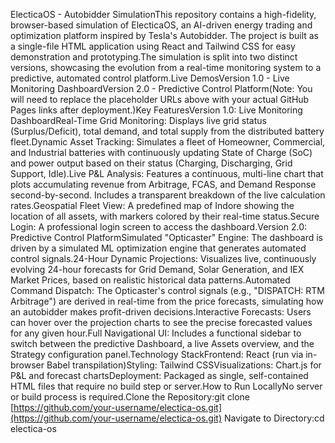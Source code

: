 ElecticaOS - Autobidder SimulationThis repository contains a high-fidelity, browser-based simulation of ElecticaOS, an AI-driven energy trading and optimization platform inspired by Tesla's Autobidder. The project is built as a single-file HTML application using React and Tailwind CSS for easy demonstration and prototyping.The simulation is split into two distinct versions, showcasing the evolution from a real-time monitoring system to a predictive, automated control platform.Live DemosVersion 1.0 - Live Monitoring DashboardVersion 2.0 - Predictive Control Platform(Note: You will need to replace the placeholder URLs above with your actual GitHub Pages links after deployment.)Key FeaturesVersion 1.0: Live Monitoring DashboardReal-Time Grid Monitoring: Displays live grid status (Surplus/Deficit), total demand, and total supply from the distributed battery fleet.Dynamic Asset Tracking: Simulates a fleet of Homeowner, Commercial, and Industrial batteries with continuously updating State of Charge (SoC) and power output based on their status (Charging, Discharging, Grid Support, Idle).Live P&L Analysis: Features a continuous, multi-line chart that plots accumulating revenue from Arbitrage, FCAS, and Demand Response second-by-second. Includes a transparent breakdown of the live calculation rates.Geospatial Fleet View: A predefined map of Indore showing the location of all assets, with markers colored by their real-time status.Secure Login: A professional login screen to access the dashboard.Version 2.0: Predictive Control PlatformSimulated "Opticaster" Engine: The dashboard is driven by a simulated ML optimization engine that generates automated control signals.24-Hour Dynamic Projections: Visualizes live, continuously evolving 24-hour forecasts for Grid Demand, Solar Generation, and IEX Market Prices, based on realistic historical data patterns.Automated Command Dispatch: The Opticaster's control signals (e.g., "DISPATCH: RTM Arbitrage") are derived in real-time from the price forecasts, simulating how an autobidder makes profit-driven decisions.Interactive Forecasts: Users can hover over the projection charts to see the precise forecasted values for any given hour.Full Navigational UI: Includes a functional sidebar to switch between the predictive Dashboard, a live Assets overview, and the Strategy configuration panel.Technology StackFrontend: React (run via in-browser Babel transpilation)Styling: Tailwind CSSVisualizations: Chart.js for P&L and forecast chartsDeployment: Packaged as single, self-contained HTML files that require no build step or server.How to Run LocallyNo server or build process is required.Clone the Repository:git clone [https://github.com/your-username/electica-os.git](https://github.com/your-username/electica-os.git)
Navigate to Directory:cd electica-os
